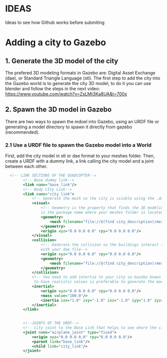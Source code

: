 # IDEAS
Ideas to see how Github works before submiting

# Adding a city to Gazebo
## 1. Generate the 3D model of the city
The prefered 3D modeling formats in Gazebo are: Digital Asset Exchange (dae), or Standard Triangle Language (stl). The first step to add the city into the Gazebo world is to generate the city 3D model, to do it you can use blender and follow the steps in the next video: https://www.youtube.com/watch?v=ZsLMt3Ka8UA&t=700s
## 2. Spawn the 3D model in Gazebo
There are two ways to spawn the mdoel into Gazebo, using an URDF file or generating a model directory to spawn it directly from gazebo (recommended).
### 2.1 Use a URDF file to spawn the Gazebo model into a World
First, add the city model in stl or dae format to your meshes folder. Then, create a URDF with a dummy link, a link calling the city model and a joint between each other.
```xml
  <!-- LINK SECTIONS OF THE QUADCOPTER-->
        <!-- Base dummy link-->
        <link name="base_link"/>
        <!-- Body CIty Link-->
        <link name="city_link">
            <!-- Generate the mesh so the city is visible using the .dae format-->
            <visual>
                <!-- Geometry is the property that finds the 3D modeling of the city,where city_description 
                is the package name where your meshes folder is located and installed-->
                <geometry>
                    <mesh filename="file://$(find city_description)/meshes/city.dae" scale="0.5 0.5 0.5"/>
                </geometry>
                <origin xyz="0.0 0.0 0.0" rpy="0.0 0.0 0.0"/>
            </visual>
            <collision>
                <!-- Generate the collision so the buildings interact to other models int he simulation 
                with your dae file-->
                <origin xyz="0.0 0.0 0.0" rpy="0.0 0.0 0.0"/>
                <geometry>
                    <mesh filename="file://$(find city_description)/meshes/city.dae" scale="0.5 0.5 0.5"/>
                </geometry>
            </collision>
            <!-- You need to add intertia to your city so Gazebo knows is a real object; however, if you want
             to have realistic values is preferable to generate the models directly into Gazebo-->
            <inertial>
                <origin xyz="0.0 0.0 0.0" rpy="0.0 0.0 0.0"/>
                <mass value="100.0"/>
                <inertia ixx="1.0" ixy="-1.0" ixz="-1.0" iyy="1.0" iyz="-1.0" izz="1.0"/>
            </inertial>
        </link>
    

        <!--JOINTS OF THE URDF-->
        <!-- City joint to the Base Link that helps to see where the city is located with respect to the origin-->
        <joint name="airplane_joint" type="fixed">
            <origin xyz="0.0 0.0 0.0" rpy="0.0 0.0 0.0"/>
            <parent link="base_link"/>
            <child link="city_link"/>
        </joint>
```

